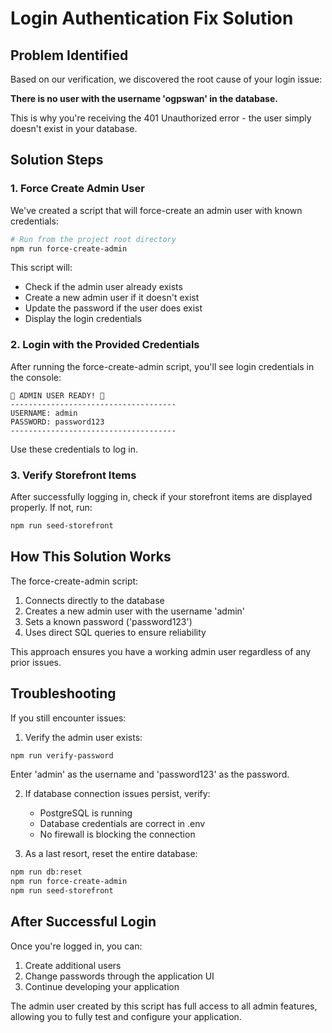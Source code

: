 # Login Authentication Fix Solution

## Problem Identified
Based on our verification, we discovered the root cause of your login issue:

**There is no user with the username 'ogpswan' in the database.**

This is why you're receiving the 401 Unauthorized error - the user simply doesn't exist in your database.

## Solution Steps

### 1. Force Create Admin User

We've created a script that will force-create an admin user with known credentials:

```bash
# Run from the project root directory
npm run force-create-admin
```

This script will:
- Check if the admin user already exists
- Create a new admin user if it doesn't exist
- Update the password if the user does exist
- Display the login credentials

### 2. Login with the Provided Credentials

After running the force-create-admin script, you'll see login credentials in the console:

```
🔐 ADMIN USER READY! 🔐
-------------------------------------
USERNAME: admin
PASSWORD: password123
-------------------------------------
```

Use these credentials to log in.

### 3. Verify Storefront Items

After successfully logging in, check if your storefront items are displayed properly. If not, run:

```bash
npm run seed-storefront
```

## How This Solution Works

The force-create-admin script:
1. Connects directly to the database
2. Creates a new admin user with the username 'admin'
3. Sets a known password ('password123')
4. Uses direct SQL queries to ensure reliability

This approach ensures you have a working admin user regardless of any prior issues.

## Troubleshooting

If you still encounter issues:

1. Verify the admin user exists:
```bash
npm run verify-password
```
Enter 'admin' as the username and 'password123' as the password.

2. If database connection issues persist, verify:
   - PostgreSQL is running
   - Database credentials are correct in .env
   - No firewall is blocking the connection

3. As a last resort, reset the entire database:
```bash
npm run db:reset
npm run force-create-admin
npm run seed-storefront
```

## After Successful Login

Once you're logged in, you can:
1. Create additional users
2. Change passwords through the application UI
3. Continue developing your application

The admin user created by this script has full access to all admin features, allowing you to fully test and configure your application.
